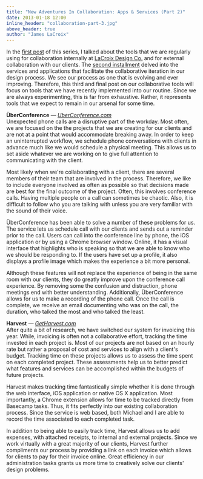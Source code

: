```yaml
---
title: "New Adventures In Collaboration: Apps & Services (Part 2)"
date: 2013-01-18 12:00
inline_header: "collaboration-part-3.jpg"
above_header: true
author: "James LaCroix"
---
```


In the [first post](/blog/new-adventures-in-collaboration-apps-services-part-1) of this series, I talked about the tools that we are regularly using for collaboration internally at [LaCroix Design Co.](/) and for external collaboration with our clients. The [second installment](/blog/new-adventures-in-collaboration-apps-services-part-2) delved into the services and applications that facilitate the collaborative iteration in our design process. We see our process as one that is evolving and ever improving. Therefore, this third and final post on our collaborative tools will focus on tools that we have recently implemented into our routine. Since we are always experimenting, this is far from exhaustive. Rather, it represents tools that we expect to remain in our arsenal for some time.

**ÜberConference** &mdash; *<a href="http://www.uberconference.com" target="_blank">UberConference.com</a>*  
Unexpected phone calls are a disruptive part of the workday. Most often, we are focused on the the projects that we are creating for our clients and are not at a point that would accommodate breaking away. In order to keep an uninterrupted workflow, we schedule phone conversations with clients in advance much like we would schedule a physical meeting. This allows us to set aside whatever we are working on to give full attention to communicating with the client.

Most likely when we're collaborating with a client, there are several members of their team that are involved in the process. Therefore, we like to include everyone involved as often as possible so that decisions made are best for the final outcome of the project. Often, this involves conference calls. Having multiple people on a call can sometimes be chaotic. Also, it is difficult to follow who you are talking with unless you are very familiar with the sound of their voice.

ÜberConference has been able to solve a number of these problems for us. The service lets us schedule call with our clients and sends out a reminder prior to the call. Users can call into the conference line by phone, the iOS application or by using a Chrome browser window. Online, it has a visual interface that highlights who is speaking so that we are able to know who we should be responding to. If the users have set up a profile, it also displays a profile image which makes the experience a bit more personal.

Although these features will not replace the experience of being in the same room with our clients, they do greatly improve upon the conference call experience. By removing some the confusion and distraction, phone meetings end with better understanding. Additionally, ÜberConference allows for us to make a recording of the phone call. Once the call is complete, we receive an email documenting who was on the call, the duration, who talked the most and who talked the least.

**Harvest** &mdash; *<a href="http://www.getharvest.com" target="_blank">GetHarvest.com</a>*  
After quite a bit of research, we have switched our system for invoicing this year. While, invoicing is often not a collaborative effort, tracking the time invested in each project is. Most of our projects are not based on an hourly rate but rather a proposal of cost and services to align with a client's budget. Tracking time on these projects allows us to assess the time spent on each completed project. These assessments help us to better predict what features and services can be accomplished within the budgets of future projects.

Harvest makes tracking time fantastically simple whether it is done through the web interface, iOS application or native OS X application. Most importantly, a Chrome extension allows for time to be tracked directly from Basecamp tasks. Thus, it fits perfectly into our existing collaboration process. Since the service is web based, both Michael and I are able to record the time associated to each completed task.

In addition to being able to easily track time, Harvest allows us to add expenses, with attached receipts, to internal and external projects. Since we work virtually with a great majority of our clients, Harvest further compliments our process by providing a link on each invoice which allows for clients to pay for their invoice online. Great efficiency in our administration tasks grants us more time to creatively solve our clients' design problems.
